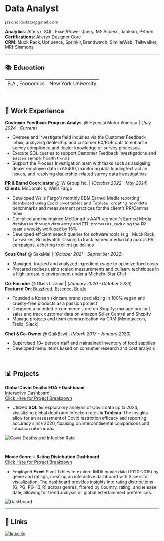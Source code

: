 # Data Analyst<br/>
jasonchoidata@gmail.com


**Analytics**: Alteryx, SQL, Excel/Power Query, MS Access, Tableau, Python <br/>
**Certifications**: Alteryx Designer Core <br/>
**CRM**: Muck Rack, Upfluence, Sprinklr, Brandwatch, SimilarWeb, Talkwalker, MRI-Simmons


---


## 📚 Education
|                 |                     |
| :-------------- | :------------------ |
| B.A., Economics | New York University |

<br/>

## 📑 Work Experience

**Customer Feedback Program Analyst** @ Hyundai Motor America | (_July 2024 - Current_)<br/>
- Oversee and investigate field inquiries via the Customer Feedback Inbox, analyzing dealership and customer RO/RDR data to enhance survey compliance and dealer knowledge on survey processes
- Execute SQL queries to support Customer Feedback investigations and assess sample health trends
- Support the Process Investigation team with tasks such as assigning dealer employee data in AS400, monitoring data loading/extraction issues, and resolving dealership-related survey data investigations

**PR & Brand Coordinator** @ IW Group Inc. | (_October 2022 - May 2024_)<br/>
**Clients**: McDonald's, Wells Fargo
- Developed Wells Fargo's monthly DE&I Earned Media reporting dashboard using Excel pivot tables and Tableau, creating new data benchmarks and measurement practices for the client's PR/Comms team
- Compiled and maintained McDonald's AAPI segment's Earned Media databases through data entry and ETL processes, reducing the PR team's weekly workload by 15%
- Developed efficient search queries for software tools (e.g., Muck Rack, Talkwalker, Brandwatch, Cision) to track earned media data across PR campaigns, adhering to client guidelines

**Sous Chef** @ SakaMai | (_October 2021 - September 2022_)
- Managed, tracked and analyzed ingredient usage to optimize food costs
- Prepared recipes using scaled measurements and culinary techniques in a high-pressure environment under a Michelin-Star Chef

**Co-Founder** @ Glass Lizzard | (_January 2020 - October 2023_)<br/>
**Featured On**: [Buzzfeed](https://www.buzzfeed.com/racheldunkel/things-to-try-in-august), [Essence](https://www.essence.com/beauty/experts-say-dont-forget-to-exfoliating-your-skin/#1088475), [Bustle](https://www.bustle.com/style/glass-lizzard-bouncy-balm-review)
- Founded a Korean skincare brand specializing in 100% vegan and cruelty-free products as a passion project
- Designed a branded e-commerce store on Shopify; manage product sales and track customer data on Amazon Seller Central and Shopify
- Manage projects and team communication via CRM (Monday.com, Trello, Slack)

**Chef & Co-Owner** @ QuikBowl | (_March 2017 - January 2020_)
- Supervised 10+ person staff and maintained inventory of food supplies
- Developed menu items based on consumer research and cost analysis

<br/>

## 📊 Projects 
**Global Covid Deaths EDA + Dashboard**<br/>
[Interactive Dashboard](https://public.tableau.com/app/profile/jason.choi7047/viz/CovidResearch_17129148303530/Dashboard1) <br/>
[Click Here for Project Breakdown](/Covid-Dashboard-EDA/README.md)

- Utilized **SQL** for exploratory analysis of Covid data up to 2024, visualizing global death and infection rates in **Tableau**. The insights allow for an assessment of Covid restriction efficacy and reporting accuracy since 2020, focusing on intercontinental comparisons and infection rate trends.

![Covid Deaths and Infection Rate](/assets/covid_dashboard.png)

<br/>

**Movie Genre + Rating Distribution Dashboard**<br/>
[Click Here for Project Breakdown](/IMDb-Dashboard/README.md)

- Employed **Excel** Pivot Tables to explore IMDb movie data (1920-2015) by genre and ratings, creating an interactive dashboard with Slicers for visualization. The dashboard provides insights into rating distributions (G, PG, PG-13, R) across genres, filtered by Country, rating, and release date, allowing for trend analysis on global entertainment preferences.

![Dashboard](/assets/IMDb_dashboard.png)


---


## 🔗 Links
[![linkedin](https://img.shields.io/badge/linkedin-0A66C2?style=for-the-badge&logo=linkedin&logoColor=white)](https://www.linkedin.com/in/jasonchoi24)
